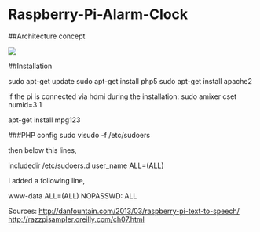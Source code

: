 # Raspberry-Pi-Alarm-Clock

##Architecture concept

![](http://i.imgur.com/SnVPmfZ.png)

##Installation

sudo apt-get update
sudo apt-get install php5
sudo apt-get install apache2

if the pi is connected via hdmi during the installation: 
sudo amixer cset numid=3 1

apt-get install mpg123

###PHP config
sudo visudo -f /etc/sudoers

then below this lines,

includedir /etc/sudoers.d user_name ALL=(ALL)

I added a following line,

www-data ALL=(ALL) NOPASSWD: ALL

Sources:
http://danfountain.com/2013/03/raspberry-pi-text-to-speech/
http://razzpisampler.oreilly.com/ch07.html
